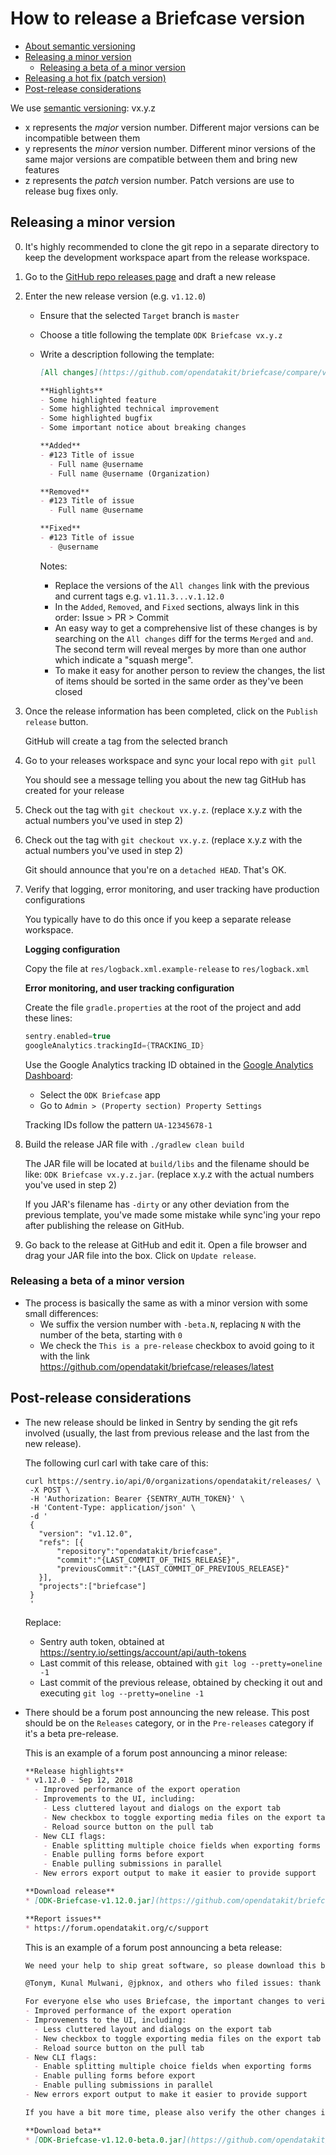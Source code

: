 # How to release a Briefcase version

* [About semantic versioning](#about-semantic-versioning)
* [Releasing a minor version](#releasing-a-minor-version)
   * [Releasing a beta of a minor version](#releasing-a-beta-of-a-minor-version)
* [Releasing a hot fix (patch version)](#releasing-a-hot-fix-patch-version)
* [Post-release considerations](#post-release-considerations)


We use [semantic versioning](https://semver.org/): vx.y.z
  - x represents the *major* version number. Different major versions can be incompatible between them
  - y represents the *minor* version number. Different minor versions of the same major versions are compatible between them and bring new features
  - z represents the *patch* version number. Patch versions are use to release bug fixes only.

## Releasing a minor version

0. It's highly recommended to clone the git repo in a separate directory to keep the development workspace apart from the release workspace.

1. Go to the [GitHub repo releases page](https://github.com/opendatakit/briefcase/releases) and draft a new release

2. Enter the new release version (e.g. `v1.12.0`)

    - Ensure that the selected `Target` branch is `master`
    - Choose a title following the template `ODK Briefcase vx.y.z`
    - Write a description following the template:
    
      ```markdown
      [All changes](https://github.com/opendatakit/briefcase/compare/v1...v2)
      
      **Highlights**
      - Some highlighted feature
      - Some highlighted technical improvement
      - Some highlighted bugfix
      - Some important notice about breaking changes
      
      **Added**
      - #123 Title of issue
        - Full name @username
        - Full name @username (Organization)
      
      **Removed**
      - #123 Title of issue
        - Full name @username
      
      **Fixed**
      - #123 Title of issue
        - @username
      ```
      
      Notes:
      - Replace the versions of the `All changes` link with the previous and current tags e.g. `v1.11.3...v.1.12.0`
      - In the `Added`, `Removed`, and `Fixed` sections, always link in this order: Issue > PR > Commit
      - An easy way to get a comprehensive list of these changes is by searching on the `All changes` diff for the terms `Merged` and ` and `. The second term will reveal merges by more than one author which indicate a "squash merge".
      - To make it easy for another person to review the changes, the list of items should be sorted in the same order as they've been closed
    
3. Once the release information has been completed, click on the `Publish release` button.

    GitHub will create a tag from the selected branch
  
4. Go to your releases workspace and sync your local repo with `git pull`

    You should see a message telling you about the new tag GitHub has created for your release

5. Check out the tag with `git checkout vx.y.z`. (replace x.y.z with the actual numbers you've used in step 2)
5. Check out the tag with `git checkout vx.y.z`. (replace x.y.z with the actual numbers you've used in step 2)

    Git should announce that you're on a `detached HEAD`. That's OK.
    
6. Verify that logging, error monitoring, and user tracking have production configurations

   You typically have to do this once if you keep a separate release workspace.

   **Logging configuration**
   
   Copy the file at `res/logback.xml.example-release` to `res/logback.xml`
   
   **Error monitoring, and user tracking configuration**
   
   Create the file `gradle.properties` at the root of the project and add these lines:
   
   ```groovy
   sentry.enabled=true
   googleAnalytics.trackingId={TRACKING_ID}  

   ```
   
   Use the Google Analytics tracking ID obtained in the [Google Analytics Dashboard](https://analytics.google.com):
   
   - Select the `ODK Briefcase` app
   - Go to `Admin > (Property section) Property Settings`
   
   Tracking IDs follow the pattern `UA-12345678-1`
     
  
7. Build the release JAR file with `./gradlew clean build`

    The JAR file will be located at `build/libs` and the filename should be like: `ODK Briefcase vx.y.z.jar`. (replace x.y.z with the actual numbers you've used in step 2)
  
    If you JAR's filename has `-dirty` or any other deviation from the previous template, you've made some mistake while sync'ing your repo after publishing the release on GitHub.
  
8. Go back to the release at GitHub and edit it. Open a file browser and drag your JAR file into the box. Click on `Update release`.

### Releasing a beta of a minor version

- The process is basically the same as with a minor version with some small differences:
  - We suffix the version number with `-beta.N`, replacing `N` with the number of the beta, starting with `0`
  - We check the `This is a pre-release` checkbox to avoid going to it with the link https://github.com/opendatakit/briefcase/releases/latest
  
## Post-release considerations

- The new release should be linked in Sentry by sending the git refs involved (usually, the last from previous release and the last from the new release).

  The following curl carl with take care of this:
  
  ```shell
  curl https://sentry.io/api/0/organizations/opendatakit/releases/ \
   -X POST \
   -H 'Authorization: Bearer {SENTRY_AUTH_TOKEN}' \
   -H 'Content-Type: application/json' \
   -d '
   {
     "version": "v1.12.0",
     "refs": [{
         "repository":"opendatakit/briefcase",
         "commit":"{LAST_COMMIT_OF_THIS_RELEASE}",
         "previousCommit":"{LAST_COMMIT_OF_PREVIOUS_RELEASE}"
     }],
     "projects":["briefcase"]
   }
   '
  ```
  
  Replace:
  
  - Sentry auth token, obtained at https://sentry.io/settings/account/api/auth-tokens
  - Last commit of this release, obtained with `git log --pretty=oneline -1`
  - Last commit of the previous release, obtained by checking it out and executing `git log --pretty=oneline -1` 

- There should be a forum post announcing the new release. This post should be on the `Releases` category, or in the `Pre-releases` category if it's a beta pre-release.

  This is an example of a forum post announcing a minor release:
  
  ```markdown
  **Release highlights**
  * v1.12.0 - Sep 12, 2018
    - Improved performance of the export operation
    - Improvements to the UI, including:
      - Less cluttered layout and dialogs on the export tab
      - New checkbox to toggle exporting media files on the export tab
      - Reload source button on the pull tab
    - New CLI flags:
      - Enable splitting multiple choice fields when exporting forms
      - Enable pulling forms before export
      - Enable pulling submissions in parallel
    - New errors export output to make it easier to provide support
  
  **Download release**
  * [ODK-Briefcase-v1.12.0.jar](https://github.com/opendatakit/briefcase/releases/download/v1.12.0/ODK-Briefcase-v1.12.0.jar)
  
  **Report issues**
  * https://forum.opendatakit.org/c/support
  ```

  This is an example of a forum post announcing a beta release:

  ```markdown
  We need your help to ship great software, so please download this beta, try it, and report the issues you find. The release will be delayed until all reported issues with the beta are fixed.
  
  @Tonym, Kunal Mulwani, @jpknox, and others who filed issues: thank you for your contributions! Please confirm that the beta fixes those issues. If not, please report it below.
  
  For everyone else who uses Briefcase, the important changes to verify are:
  - Improved performance of the export operation
  - Improvements to the UI, including:
    - Less cluttered layout and dialogs on the export tab
    - New checkbox to toggle exporting media files on the export tab
    - Reload source button on the pull tab
  - New CLI flags:
    - Enable splitting multiple choice fields when exporting forms
    - Enable pulling forms before export
    - Enable pulling submissions in parallel
  - New errors export output to make it easier to provide support
  
  If you have a bit more time, please also verify the other changes in the [release notes](https://github.com/opendatakit/briefcase/releases/tag/v1.12.0-beta.0). Again, this beta will be released on Wednesday unless you report issues below.
  
  **Download beta**
  * [ODK-Briefcase-v1.12.0-beta.0.jar](https://github.com/opendatakit/briefcase/releases/download/v1.12.0-beta.0/ODK-Briefcase-v1.12.0-beta.0.jar)
  ```
